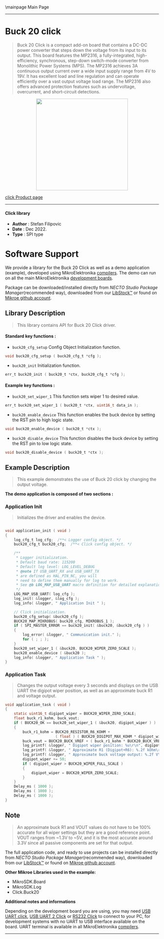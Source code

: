 \mainpage Main Page

---
# Buck 20 click

> Buck 20 Click is a compact add-on board that contains a DC-DC power converter that steps down the voltage from its input to its output. This board features the MP2316, a fully-integrated, high-efficiency, synchronous, step-down switch-mode converter from Monolithic Power Systems (MPS). The MP2316 achieves 3A continuous output current over a wide input supply range from 4V to 19V. It has excellent load and line regulation and can operate efficiently over a vast output voltage load range. The MP2316 also offers advanced protection features such as undervoltage, overcurrent, and short-circuit detections.

<p align="center">
  <img src="https://download.mikroe.com/images/click_for_ide/buck20_click.png" height=300px>
</p>

[click Product page](https://www.mikroe.com/buck-20-click)

---


#### Click library

- **Author**        : Stefan Filipovic
- **Date**          : Dec 2022.
- **Type**          : SPI type


# Software Support

We provide a library for the Buck 20 Click
as well as a demo application (example), developed using MikroElektronika
[compilers](https://www.mikroe.com/necto-studio).
The demo can run on all the main MikroElektronika [development boards](https://www.mikroe.com/development-boards).

Package can be downloaded/installed directly from *NECTO Studio Package Manager*(recommended way), downloaded from our [LibStock&trade;](https://libstock.mikroe.com) or found on [Mikroe github account](https://github.com/MikroElektronika/mikrosdk_click_v2/tree/master/clicks).

## Library Description

> This library contains API for Buck 20 Click driver.

#### Standard key functions :

- `buck20_cfg_setup` Config Object Initialization function.
```c
void buck20_cfg_setup ( buck20_cfg_t *cfg );
```

- `buck20_init` Initialization function.
```c
err_t buck20_init ( buck20_t *ctx, buck20_cfg_t *cfg );
```

#### Example key functions :

- `buck20_set_wiper_1` This function sets wiper 1 to desired value.
```c
err_t buck20_set_wiper_1 ( buck20_t *ctx, uint16_t data_in );
```

- `buck20_enable_device` This function enables the buck device by setting the RST pin to high logic state.
```c
void buck20_enable_device ( buck20_t *ctx );
```

- `buck20_disable_device` This function disables the buck device by setting the RST pin to low logic state.
```c
void buck20_disable_device ( buck20_t *ctx );
```

## Example Description

> This example demonstrates the use of Buck 20 click by changing the output voltage.

**The demo application is composed of two sections :**

### Application Init

> Initializes the driver and enables the device.

```c

void application_init ( void )
{
    log_cfg_t log_cfg;  /**< Logger config object. */
    buck20_cfg_t buck20_cfg;  /**< Click config object. */

    /** 
     * Logger initialization.
     * Default baud rate: 115200
     * Default log level: LOG_LEVEL_DEBUG
     * @note If USB_UART_RX and USB_UART_TX 
     * are defined as HAL_PIN_NC, you will 
     * need to define them manually for log to work. 
     * See @b LOG_MAP_USB_UART macro definition for detailed explanation.
     */
    LOG_MAP_USB_UART( log_cfg );
    log_init( &logger, &log_cfg );
    log_info( &logger, " Application Init " );

    // Click initialization.
    buck20_cfg_setup( &buck20_cfg );
    BUCK20_MAP_MIKROBUS( buck20_cfg, MIKROBUS_1 );
    if ( SPI_MASTER_ERROR == buck20_init( &buck20, &buck20_cfg ) )
    {
        log_error( &logger, " Communication init." );
        for ( ; ; );
    }
    buck20_set_wiper_1 ( &buck20, BUCK20_WIPER_ZERO_SCALE );
    buck20_enable_device ( &buck20 );
    log_info( &logger, " Application Task " );
}

```

### Application Task

> Changes the output voltage every 3 seconds and displays on the USB UART the digipot wiper position, as well as an approximate buck R1 and voltage output.

```c
void application_task ( void )
{
    static uint16_t digipot_wiper = BUCK20_WIPER_ZERO_SCALE;
    float buck_r1_kohm, buck_vout;
    if ( BUCK20_OK == buck20_set_wiper_1 ( &buck20, digipot_wiper ) )
    {
        buck_r1_kohm = BUCK20_RESISTOR_R6_KOHM + 
                       ( float ) ( BUCK20_DIGIPOT_MAX_KOHM * digipot_wiper ) / BUCK20_WIPER_FULL_SCALE;
        buck_vout = BUCK20_BUCK_VREF + ( buck_r1_kohm * BUCK20_BUCK_VREF ) / BUCK20_BUCK_R2_KOHM;
        log_printf( &logger, " Digipot wiper position: %u\r\n", digipot_wiper );
        log_printf( &logger, " Approximate R1 (Digipot+R6): %.2f kOhm\r\n", buck_r1_kohm );
        log_printf( &logger, " Approximate buck voltage output: %.2f V\r\n\n", buck_vout );
        digipot_wiper += 50;
        if ( digipot_wiper > BUCK20_WIPER_FULL_SCALE )
        {
            digipot_wiper = BUCK20_WIPER_ZERO_SCALE;
        }
    }
    Delay_ms ( 1000 );
    Delay_ms ( 1000 );
    Delay_ms ( 1000 );
}
```

## Note

> An approximate buck R1 and VOUT values do not have to be 100% accurate for all wiper settings
but they are a good reference point. VOUT ranges from ~1.3V to ~5V, and it is the most accurate
around 3.3V since all passive components are set for that output.

The full application code, and ready to use projects can be installed directly from *NECTO Studio Package Manager*(recommended way), downloaded from our [LibStock&trade;](https://libstock.mikroe.com) or found on [Mikroe github account](https://github.com/MikroElektronika/mikrosdk_click_v2/tree/master/clicks).

**Other Mikroe Libraries used in the example:**

- MikroSDK.Board
- MikroSDK.Log
- Click.Buck20

**Additional notes and informations**

Depending on the development board you are using, you may need
[USB UART click](https://www.mikroe.com/usb-uart-click),
[USB UART 2 Click](https://www.mikroe.com/usb-uart-2-click) or
[RS232 Click](https://www.mikroe.com/rs232-click) to connect to your PC, for
development systems with no UART to USB interface available on the board. UART
terminal is available in all MikroElektronika
[compilers](https://shop.mikroe.com/compilers).

---
